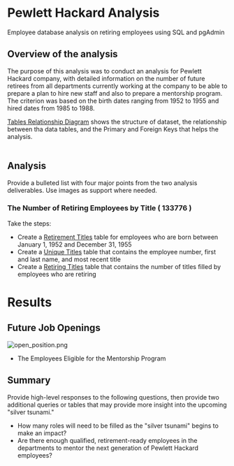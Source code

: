 # Pewlett Hackard Analysis
Employee database analysis on retiring employees using SQL and pgAdmin

## Overview of the analysis
The purpose of this analysis was to conduct an analysis for Pewlett Hackard company, with detailed information on the number of future retirees from all departments currently working at the company to be able to prepare a plan to hire new staff and also to prepare a mentorship program. <br/>
The criterion was based on the birth dates ranging from 1952 to 1955 and hired dates from 1985 to 1988.

[Tables Relationship Diagram](files/ERD.png)
shows the structure of dataset, the relationship between tha data tables, and the Primary and Foreign Keys that helps the analysis.
<br/>
<br/>

## Analysis
Provide a bulleted list with four major points from the two analysis deliverables. Use images as support where needed.

### The Number of Retiring Employees by Title  ( 133776 )

Take the steps:
  - Create a [Retirement Titles](files/retirement_titles.csv) table for employees who are born between January 1, 1952 and December 31, 1955
  - Create a [Unique Titles](files/unique_titles.csv) table that contains the employee number, first and last name, and most recent title
  - Create a [Retiring Titles](files/retiring_titles.csv) table that contains the number of titles filled by employees who are retiring





# Results

## Future Job Openings
![open_position.png](files/open_position.png) <br/>




- The Employees Eligible for the Mentorship Program




## Summary
Provide high-level responses to the following questions, then provide two additional queries or tables that may provide more insight into the upcoming "silver tsunami."
- How many roles will need to be filled as the "silver tsunami" begins to make an impact?
- Are there enough qualified, retirement-ready employees in the departments to mentor the next generation of Pewlett Hackard employees?
